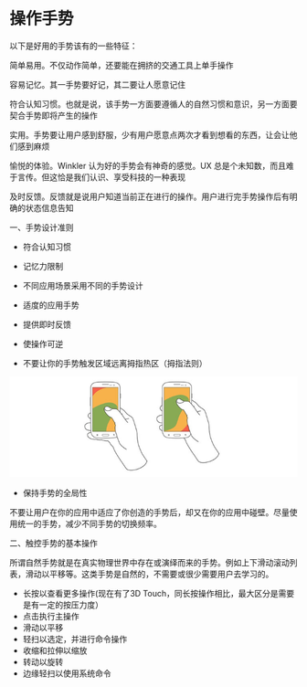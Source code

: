 # 操作手势

以下是好用的手势该有的一些特征：

简单易用。不仅动作简单，还要能在拥挤的交通工具上单手操作

容易记忆。其一手势要好记，其二要让人愿意记住

符合认知习惯。也就是说，该手势一方面要遵循人的自然习惯和意识，另一方面要契合手势即将产生的操作

实用。手势要让用户感到舒服，少有用户愿意点两次才看到想看的东西，让会让他们感到麻烦

愉悦的体验。Winkler 认为好的手势会有神奇的感觉。UX 总是个未知数，而且难于言传。但这恰是我们认识、享受科技的一种表现

及时反馈。反馈就是说用户知道当前正在进行的操作。用户进行完手势操作后有明确的状态信息告知

一、手势设计准则

* 符合认知习惯
* 记忆力限制
* 不同应用场景采用不同的手势设计
* 适度的应用手势
* 提供即时反馈
* 使操作可逆

* 不要让你的手势触发区域远离拇指热区（拇指法则）

![](/assets/import.png)

* 保持手势的全局性

不要让用户在你的应用中适应了你创造的手势后，却又在你的应用中碰壁。尽量使用统一的手势，减少不同手势的切换频率。

二、触控手势的基本操作

所谓自然手势就是在真实物理世界中存在或演绎而来的手势。例如上下滑动滚动列表，滑动以平移等。这类手势是自然的，不需要或很少需要用户去学习的。

* 长按以查看更多操作\(现在有了3D Touch，同长按操作相比，最大区分是需要是有一定的按压力度）
* 点击执行主操作
* 滑动以平移
* 轻扫以选定，并进行命令操作
* 收缩和拉伸以缩放
* 转动以旋转
* 边缘轻扫以使用系统命令



